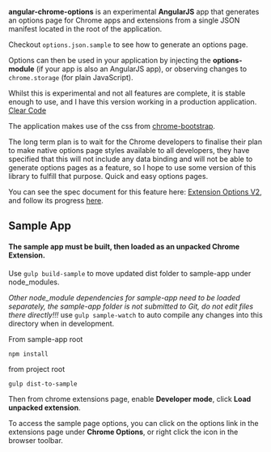 __angular-chrome-options__ is an experimental __AngularJS__ app that generates an options page for Chrome apps and extensions from a single JSON manifest located in the root of the application.

Checkout `options.json.sample` to see how to generate an options page.

Options can then be used in your application by injecting the __options-module__ (if your app is also an AngularJS app), or observing changes to `chrome.storage` (for plain JavaScript).

Whilst this is experimental and not all features are complete, it is stable enough to use, and I have this version working in a production application. [Clear Code](https://chrome.google.com/webstore/detail/clear-code/glnikohjhmkofkfcphgbdlmhjdjffcmg)

The application makes use of the css from [chrome-bootstrap](https://github.com/better-history/chrome-bootstrap).

The long term plan is to wait for the Chrome developers to finalise their plan to make native options page styles available to all developers, they have specified that this will not include any data binding and will not be able to generate options pages as a feature, so I hope to use some version of this library to fulfill that purpose. Quick and easy options pages.

You can see the spec document for this feature here: [Extension Options V2](https://docs.google.com/document/d/1CLh2RtQs0bx9GnAUl7V2HTzXnfO7z2Q7J623SyNXR4M/edit#heading=h.uoul2c1z9oo4), and follow its progress [here](https://code.google.com/p/chromium/issues/detail?id=386830).


## Sample App

#### The sample app must be built, then loaded as an unpacked Chrome Extension.

Use `gulp build-sample` to move updated dist folder to sample-app under node_modules.

_Other node_module dependencies for sample-app need to be loaded separately, the sample-app folder is not submitted to Git, do not edit files there directly!!!_ use `gulp sample-watch` to auto compile any changes into this directory when in development.

From sample-app root

    npm install

from project root

    gulp dist-to-sample


Then from chrome extensions page, enable __Developer mode__, click __Load unpacked extension__.

To access the sample page options, you can click on the options link in the extensions page under __Chrome Options__, or right click the icon in the browser toolbar.
